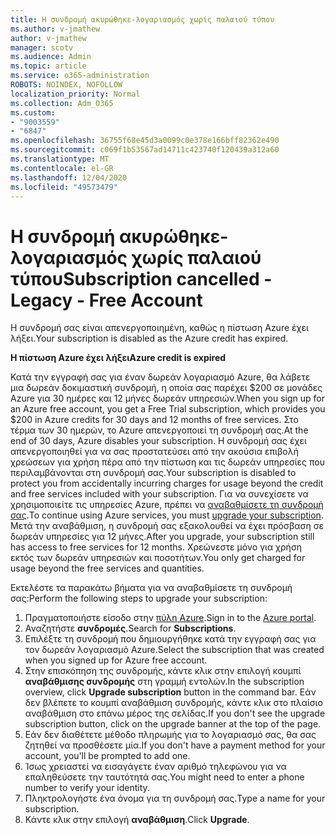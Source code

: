 ```yaml
---
title: Η συνδρομή ακυρώθηκε-λογαριασμός χωρίς παλαιού τύπου
ms.author: v-jmathew
author: v-jmathew
manager: scotv
ms.audience: Admin
ms.topic: article
ms.service: o365-administration
ROBOTS: NOINDEX, NOFOLLOW
localization_priority: Normal
ms.collection: Adm_O365
ms.custom:
- "9003559"
- "6847"
ms.openlocfilehash: 36755f68e45d3a0099c0e378e166bff82362e490
ms.sourcegitcommit: c069f1b53567ad14711c423740f120439a312a60
ms.translationtype: MT
ms.contentlocale: el-GR
ms.lasthandoff: 12/04/2020
ms.locfileid: "49573479"
---
```

# <a name="subscription-cancelled---legacy---free-account"></a><span data-ttu-id="e4b9c-102">Η συνδρομή ακυρώθηκε-λογαριασμός χωρίς παλαιού τύπου</span><span class="sxs-lookup"><span data-stu-id="e4b9c-102">Subscription cancelled - Legacy - Free Account</span></span>

<span data-ttu-id="e4b9c-103">Η συνδρομή σας είναι απενεργοποιημένη, καθώς η πίστωση Azure έχει λήξει.</span><span class="sxs-lookup"><span data-stu-id="e4b9c-103">Your subscription is disabled as the Azure credit has expired.</span></span>

<span data-ttu-id="e4b9c-104">**Η πίστωση Azure έχει λήξει**</span><span class="sxs-lookup"><span data-stu-id="e4b9c-104">**Azure credit is expired**</span></span>

<span data-ttu-id="e4b9c-105">Κατά την εγγραφή σας για έναν δωρεάν λογαριασμό Azure, θα λάβετε μια δωρεάν δοκιμαστική συνδρομή, η οποία σας παρέχει $200 σε μονάδες Azure για 30 ημέρες και 12 μήνες δωρεάν υπηρεσιών.</span><span class="sxs-lookup"><span data-stu-id="e4b9c-105">When you sign up for an Azure free account, you get a Free Trial subscription, which provides you $200 in Azure credits for 30 days and 12 months of free services.</span></span> <span data-ttu-id="e4b9c-106">Στο τέρμα των 30 ημερών, το Azure απενεργοποιεί τη συνδρομή σας.</span><span class="sxs-lookup"><span data-stu-id="e4b9c-106">At the end of 30 days, Azure disables your subscription.</span></span> <span data-ttu-id="e4b9c-107">Η συνδρομή σας έχει απενεργοποιηθεί για να σας προστατεύσει από την ακούσια επιβολή χρεώσεων για χρήση πέρα από την πίστωση και τις δωρεάν υπηρεσίες που περιλαμβάνονται στη συνδρομή σας.</span><span class="sxs-lookup"><span data-stu-id="e4b9c-107">Your subscription is disabled to protect you from accidentally incurring charges for usage beyond the credit and free services included with your subscription.</span></span> <span data-ttu-id="e4b9c-108">Για να συνεχίσετε να χρησιμοποιείτε τις υπηρεσίες Azure, πρέπει να [αναβαθμίσετε τη συνδρομή σας](https://docs.microsoft.com/azure/cost-management-billing/manage/upgrade-azure-subscription).</span><span class="sxs-lookup"><span data-stu-id="e4b9c-108">To continue using Azure services, you must [upgrade your subscription](https://docs.microsoft.com/azure/cost-management-billing/manage/upgrade-azure-subscription).</span></span> <span data-ttu-id="e4b9c-109">Μετά την αναβάθμιση, η συνδρομή σας εξακολουθεί να έχει πρόσβαση σε δωρεάν υπηρεσίες για 12 μήνες.</span><span class="sxs-lookup"><span data-stu-id="e4b9c-109">After you upgrade, your subscription still has access to free services for 12 months.</span></span> <span data-ttu-id="e4b9c-110">Χρεώνεστε μόνο για χρήση εκτός των δωρεάν υπηρεσιών και ποσοτήτων.</span><span class="sxs-lookup"><span data-stu-id="e4b9c-110">You only get charged for usage beyond the free services and quantities.</span></span>

<span data-ttu-id="e4b9c-111">Εκτελέστε τα παρακάτω βήματα για να αναβαθμίσετε τη συνδρομή σας:</span><span class="sxs-lookup"><span data-stu-id="e4b9c-111">Perform the following steps to upgrade your subscription:</span></span>

1. <span data-ttu-id="e4b9c-112">Πραγματοποιήστε είσοδο στην [πύλη Azure](https://portal.azure.com/).</span><span class="sxs-lookup"><span data-stu-id="e4b9c-112">Sign in to the [Azure portal](https://portal.azure.com/).</span></span>
2. <span data-ttu-id="e4b9c-113">Αναζητήστε **συνδρομές**.</span><span class="sxs-lookup"><span data-stu-id="e4b9c-113">Search for **Subscriptions**.</span></span>
3. <span data-ttu-id="e4b9c-114">Επιλέξτε τη συνδρομή που δημιουργήθηκε κατά την εγγραφή σας για τον δωρεάν λογαριασμό Azure.</span><span class="sxs-lookup"><span data-stu-id="e4b9c-114">Select the subscription that was created when you signed up for Azure free account.</span></span>
4. <span data-ttu-id="e4b9c-115">Στην επισκόπηση της συνδρομής, κάντε κλικ στην επιλογή κουμπί **αναβάθμισης συνδρομής** στη γραμμή εντολών.</span><span class="sxs-lookup"><span data-stu-id="e4b9c-115">In the subscription overview, click **Upgrade subscription** button in the command bar.</span></span> <span data-ttu-id="e4b9c-116">Εάν δεν βλέπετε το κουμπί αναβάθμιση συνδρομής, κάντε κλικ στο πλαίσιο αναβάθμιση στο επάνω μέρος της σελίδας.</span><span class="sxs-lookup"><span data-stu-id="e4b9c-116">If you don't see the upgrade subscription button, click on the upgrade banner at the top of the page.</span></span>
5. <span data-ttu-id="e4b9c-117">Εάν δεν διαθέτετε μέθοδο πληρωμής για το λογαριασμό σας, θα σας ζητηθεί να προσθέσετε μία.</span><span class="sxs-lookup"><span data-stu-id="e4b9c-117">If you don't have a payment method for your account, you'll be prompted to add one.</span></span>
6. <span data-ttu-id="e4b9c-118">Ίσως χρειαστεί να εισαγάγετε έναν αριθμό τηλεφώνου για να επαληθεύσετε την ταυτότητά σας.</span><span class="sxs-lookup"><span data-stu-id="e4b9c-118">You might need to enter a phone number to verify your identity.</span></span>
7. <span data-ttu-id="e4b9c-119">Πληκτρολογήστε ένα όνομα για τη συνδρομή σας.</span><span class="sxs-lookup"><span data-stu-id="e4b9c-119">Type a name for your subscription.</span></span>
8. <span data-ttu-id="e4b9c-120">Κάντε κλικ στην επιλογή  **αναβάθμιση**.</span><span class="sxs-lookup"><span data-stu-id="e4b9c-120">Click  **Upgrade**.</span></span>
